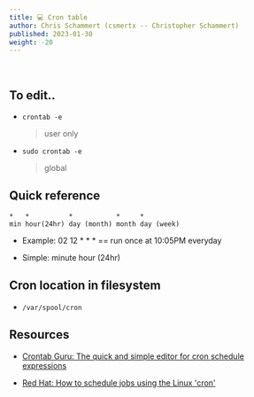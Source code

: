 ```yaml
---
title: 💻 Cron table
author: Chris Schammert (csmertx -- Christopher Schammert)
published: 2023-01-30
weight: -20
---
```


<br />

## To edit..

- ```crontab -e```

    > user only

- ```sudo crontab -e ```

    > global

## Quick reference

```
*   *          *           *     *
min hour(24hr) day (month) month day (week)
```

- Example: 02 12 * * * <command> == run <command >once at 10:05PM everyday

- Simple: minute hour (24hr)

## Cron location in filesystem

- ```/var/spool/cron```

## Resources

- [Crontab Guru: The quick and simple editor for cron schedule expressions](https://crontab.guru)

- [Red Hat: How to schedule jobs using the Linux &#039;cron&#039;](https://www.redhat.com/sysadmin/linux-cron-command)
